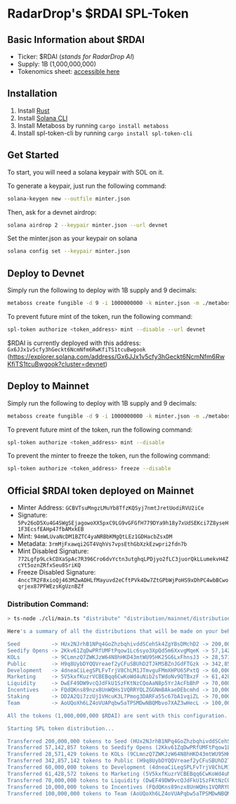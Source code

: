 # RadarDrop's $RDAI SPL-Token

## Basic Information about $RDAI

- Ticker: $RDAI (_stands for RadarDrop AI_)
- Supply: 1B (1,000,000,000)
- Tokenomics
  sheet: [accessible here](https://docs.google.com/spreadsheets/d/1X_7MqQoHsAQmniUMAee-scpgy3cg6kb2ugjqzf7oQHg/edit?gid=408212072#gid=408212072)

## Installation

1. Install [Rust](https://www.rust-lang.org/tools/install)
2. Install [Solana CLI](https://solana.com/docs/intro/installation)
3. Install Metaboss by running `cargo install metaboss`
4. Install spl-token-cli by running `cargo install spl-token-cli`

## Get Started

To start, you will need a solana keypair with SOL on it.

To generate a keypair, just run the following command:

```bash
solana-keygen new --outfile minter.json
```

Then, ask for a devnet airdrop:

```bash
solana airdrop 2 --keypair minter.json --url devnet
```

Set the minter.json as your keypair on solana

```bash
solana config set --keypair minter.json
```

## Deploy to Devnet

Simply run the following to deploy with 1B supply and 9 decimals:

```bash
metaboss create fungible -d 9 -i 1000000000 -k minter.json -m ./metaboss-metadata.json --rpc https://api.devnet.solana.com
```

To prevent future mint of the token, run the following command:

```bash
spl-token authorize <token_address> mint --disable --url devnet
```

$RDAI is currently deployed with this address: `Gx6JJx1v5cfy3hGeckt6NcmNfm6RwKfiTS1tcuBwgook` (https://explorer.solana.com/address/Gx6JJx1v5cfy3hGeckt6NcmNfm6RwKfiTS1tcuBwgook?cluster=devnet)

## Deploy to Mainnet

Simply run the following to deploy with 1B supply and 9 decimals:

```bash
metaboss create fungible -d 9 -i 1000000000 -k minter.json -m ./metaboss-metadata.json --rpc https://api.mainnet-beta.solana.com
```

To prevent future mint of the token, run the following command:

```bash
spl-token authorize <token_address> mint --disable
```

To prevent the minter to freeze the token, run the following command:

```bash
spl-token authorize <token_address> freeze --disable
```

## Official $RDAI token deployed on Mainnet

- Minter Address: `GCBVTsuMngzLMuYb8TfzKQSyj7nmtJretUodiRVU2iCe`
- Signature: `5Pv26oD5Xu4G4SWgSEjagowoXX5pxC9LG9vGFGfH779DYa9h18y7xUdSEKci7Z8yseH1F3EcsfEAHp47fbAMxkEB`
- Mint: `94mWLUvaNcDM1BZTC4yaNRBbKMgQtLEz1GDHacbZsxDM`
- Metadata: `3rmMjFxawqi2GT4VqhVs7vpsEthGbXzkEzwpri2fdn7b`
- Mint Disabled Signature: `772Lgfp9LckCDXaSpAc7R396Cro6dvYctn3utghqLPDjyo2fLC3juorQkLLumekvH4ZcYt5oznZRfxSeu8SriKQ`
- Freeze Disabled Signature: `4nccTR2F8xioQj463MZwADHLfMayuvd2eCftPVk4Dw7ZtGPbWjPoHS9xDhPC4wbBCwoqrjex87PFWEzsKgUznBZf`

### Distribution Command:

```bash
> ts-node ./cli/main.ts "distribute" "distribution/mainnet/distribution.json" "--mint" "94mWLUvaNcDM1BZTC4yaNRBbKMgQtLEz1GDHacbZsxDM" "--keypair" "minter-mainnet.json" "--confirm" "--cluster" "mainnet-beta"

Here's a summary of all the distributions that will be made on your behalf:

Seed          -> HUx2NJrhB1NPq4GoZhzbqhivddSCehSk4ZgYBsDMchD2 -> 200,000,000 $RDAI (20%)
Seedify Opens -> 2Kkv61ZqDwPRfUMFtPqow1Lc6syo3XpQd5m6XxvgMqeK -> 57,142,857  $RDAI (5.71%)
KOLs          -> 9CLmnzQ7ZWKJzW64N8hHKD43mtWU95HK25G6LxFhnsJ3 -> 28,571,429  $RDAI (2.86%)
Public        -> H9q8UybDYQQVreaef2yCFuSBUhD2TJkMSBZnJGdFTGzk -> 342,857,142 $RDAI (34.29%)
Development   -> 4dneaCiLegSPLFvTrjV8ChLM1JTmvguFMmXHPU65PxtQ -> 60,000,000  $RDAI (6%)
Marketing     -> 5V5kxfKuzrVCBEBqq6CwKoWd4uNib2sTWdoNv9QTBxzF -> 61,428,572  $RDAI (6.14%)
Liquidity     -> DwEF49DW9vcQJdFkU1SzFKtNzCQoAaN8p5YrJAcFbBhP -> 70,000,000  $RDAI (7%)
Incentives    -> FQdQKns89nzx8UnWQHs1VQRRYQLZGGNmBAkaeDEbcmhd -> 10,000,000  $RDAI (1%)
Staking       -> DD2A2Qi7zzUj1VHcuK3L7Pmog3DARFa55c67bA1vqiZL -> 70,000,000  $RDAI (7%)
Team          -> AoUQoXh6LZ4oVUAPqbw5aTPSMDwNBQMbvo7XAZ3wHecL -> 100,000,000 $RDAI (10%)

All the tokens (1,000,000,000 $RDAI) are sent with this configuration.

Starting SPL token distribution...

Transferred 200,000,000 tokens to Seed (HUx2NJrhB1NPq4GoZhzbqhivddSCehSk4ZgYBsDMchD2). Tx: 2QAkGQwaSUExHhQxiS9HTobf7pyuwthjH6RrsntXjK7bDb1VtpAwQ7cFw7JpPrDLb52at5zQEA5MGVCpdmVQumHk
Transferred 57,142,857 tokens to Seedify Opens (2Kkv61ZqDwPRfUMFtPqow1Lc6syo3XpQd5m6XxvgMqeK). Tx: 2GuLgTuY6r2xchBbbo5u4JWpL7UQKujfufg6p5tZNELpDMwdiA8K9yjbPbgvLp96iZJnecG58NeMo1qTkCFr8Q8E
Transferred 28,571,429 tokens to KOLs (9CLmnzQ7ZWKJzW64N8hHKD43mtWU95HK25G6LxFhnsJ3). Tx: UEPFEK9pm371nXVonaysx7E8yWaS7NTP3eVM5A5ZNYVu2hUxVrYeCqEB739VYvDYjrpkHjLLj1b9EuLKBw5ifSU
Transferred 342,857,142 tokens to Public (H9q8UybDYQQVreaef2yCFuSBUhD2TJkMSBZnJGdFTGzk). Tx: UJKrWQsKHFD7jqu3Nbu2eMZs31tLAJe4F2XxgW6mtc54gL1y2VfaE4yUYJ43Pn496oDgzudA1ZJDdFnULfBiy1g
Transferred 60,000,000 tokens to Development (4dneaCiLegSPLFvTrjV8ChLM1JTmvguFMmXHPU65PxtQ). Tx: 5zDJyoqxq7xqztQUXiCR5FB4Ab49kLhBjRVzUsS23UNdDa5cG7f94uPGKTBFCpmkUQVhUdV2JLPc1gpt5FVQ3PEx
Transferred 61,428,572 tokens to Marketing (5V5kxfKuzrVCBEBqq6CwKoWd4uNib2sTWdoNv9QTBxzF). Tx: 5oD2yRSzZEm8MBTVTyhrrDXPk3VGTUjpyiyrY6zCeqYZKyPrwZBFLyU6YxXio1awt1JBrgp9vgUUvARQ5WDLemvZ
Transferred 70,000,000 tokens to Liquidity (DwEF49DW9vcQJdFkU1SzFKtNzCQoAaN8p5YrJAcFbBhP). Tx: 2E1TMtCji3CAqPY8fsGAKYAHbY6ufiCh81cVxF5B7gZPhTk46BBG2orPd3kWdR1ttLnRNC6jnD4B6X7we4vTrQAV
Transferred 10,000,000 tokens to Incentives (FQdQKns89nzx8UnWQHs1VQRRYQLZGGNmBAkaeDEbcmhd). Tx: 5DdHwrbVSwmFTWNnn9LxPDpBjVj83e14g8JF23Hkd5N4qhTefoRBbLzbUEre8Kf8ff7DiGERLbt8ZKkbGCaDystD
Transferred 100,000,000 tokens to Team (AoUQoXh6LZ4oVUAPqbw5aTPSMDwNBQMbvo7XAZ3wHecL). Tx: 3oUk1eoX8CiLnBNwhMphKgH3JjMeUKxY6DZuN1hx3E6PeSDAyyoSyySm14WGbUHdxRkWoiM1L1QDYR3a1TZbBUTb
```
